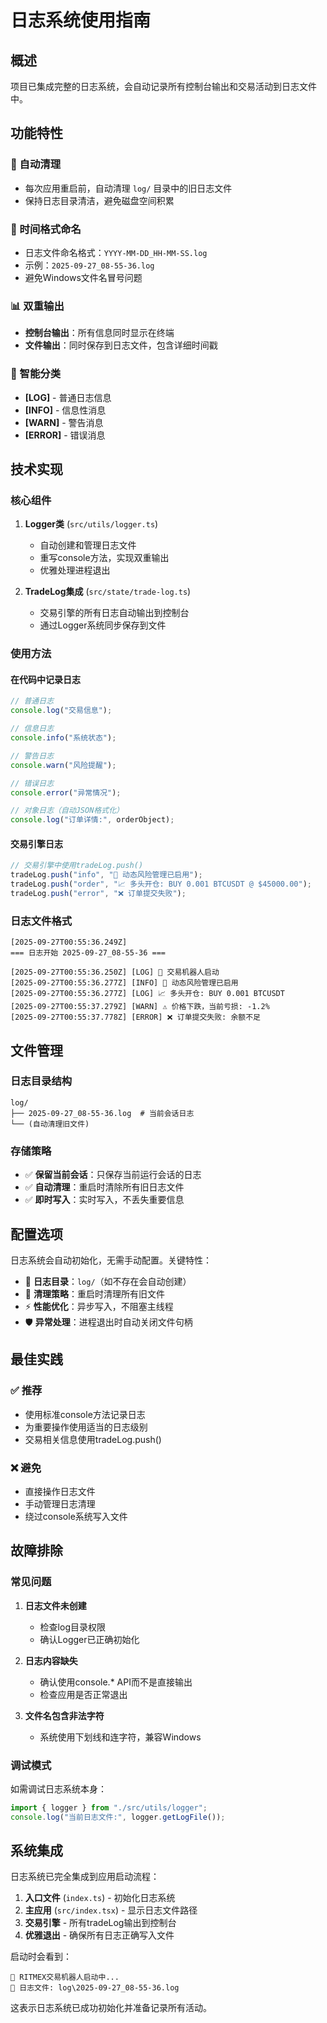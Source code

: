 # 日志系统使用指南

## 概述

项目已集成完整的日志系统，会自动记录所有控制台输出和交易活动到日志文件中。

## 功能特性

### 🔄 自动清理
- 每次应用重启前，自动清理 `log/` 目录中的旧日志文件
- 保持日志目录清洁，避免磁盘空间积累

### 📝 时间格式命名
- 日志文件命名格式：`YYYY-MM-DD_HH-MM-SS.log`
- 示例：`2025-09-27_08-55-36.log`
- 避免Windows文件名冒号问题

### 📊 双重输出
- **控制台输出**：所有信息同时显示在终端
- **文件输出**：同时保存到日志文件，包含详细时间戳

### 🎯 智能分类
- **[LOG]** - 普通日志信息
- **[INFO]** - 信息性消息 
- **[WARN]** - 警告消息
- **[ERROR]** - 错误消息

## 技术实现

### 核心组件

1. **Logger类** (`src/utils/logger.ts`)
   - 自动创建和管理日志文件
   - 重写console方法，实现双重输出
   - 优雅处理进程退出

2. **TradeLog集成** (`src/state/trade-log.ts`)
   - 交易引擎的所有日志自动输出到控制台
   - 通过Logger系统同步保存到文件

### 使用方法

#### 在代码中记录日志

```typescript
// 普通日志
console.log("交易信息");

// 信息日志
console.info("系统状态");

// 警告日志  
console.warn("风险提醒");

// 错误日志
console.error("异常情况");

// 对象日志（自动JSON格式化）
console.log("订单详情:", orderObject);
```

#### 交易引擎日志

```typescript
// 交易引擎中使用tradeLog.push()
tradeLog.push("info", "🎯 动态风险管理已启用");
tradeLog.push("order", "📈 多头开仓: BUY 0.001 BTCUSDT @ $45000.00");
tradeLog.push("error", "❌ 订单提交失败");
```

### 日志文件格式

```log
[2025-09-27T00:55:36.249Z] 
=== 日志开始 2025-09-27_08-55-36 ===

[2025-09-27T00:55:36.250Z] [LOG] 🚀 交易机器人启动
[2025-09-27T00:55:36.277Z] [INFO] 🎯 动态风险管理已启用
[2025-09-27T00:55:36.277Z] [LOG] 📈 多头开仓: BUY 0.001 BTCUSDT
[2025-09-27T00:55:37.279Z] [WARN] ⚠️ 价格下跌，当前亏损: -1.2%
[2025-09-27T00:55:37.778Z] [ERROR] ❌ 订单提交失败: 余额不足
```

## 文件管理

### 日志目录结构
```
log/
├── 2025-09-27_08-55-36.log  # 当前会话日志
└── (自动清理旧文件)
```

### 存储策略
- ✅ **保留当前会话**：只保存当前运行会话的日志
- ✅ **自动清理**：重启时清除所有旧日志文件
- ✅ **即时写入**：实时写入，不丢失重要信息

## 配置选项

日志系统会自动初始化，无需手动配置。关键特性：

- 📁 **日志目录**：`log/`（如不存在会自动创建）
- 🔄 **清理策略**：重启时清理所有旧文件
- ⚡ **性能优化**：异步写入，不阻塞主线程
- 🛡️ **异常处理**：进程退出时自动关闭文件句柄

## 最佳实践

### ✅ 推荐
- 使用标准console方法记录日志
- 为重要操作使用适当的日志级别
- 交易相关信息使用tradeLog.push()

### ❌ 避免
- 直接操作日志文件
- 手动管理日志清理
- 绕过console系统写入文件

## 故障排除

### 常见问题

1. **日志文件未创建**
   - 检查log目录权限
   - 确认Logger已正确初始化

2. **日志内容缺失**  
   - 确认使用console.* API而不是直接输出
   - 检查应用是否正常退出

3. **文件名包含非法字符**
   - 系统使用下划线和连字符，兼容Windows

### 调试模式

如需调试日志系统本身：

```typescript
import { logger } from "./src/utils/logger";
console.log("当前日志文件:", logger.getLogFile());
```

## 系统集成

日志系统已完全集成到应用启动流程：

1. **入口文件** (`index.ts`) - 初始化日志系统
2. **主应用** (`src/index.tsx`) - 显示日志文件路径  
3. **交易引擎** - 所有tradeLog输出到控制台
4. **优雅退出** - 确保所有日志正确写入文件

启动时会看到：
```
🚀 RITMEX交易机器人启动中...
📝 日志文件: log\2025-09-27_08-55-36.log
```

这表示日志系统已成功初始化并准备记录所有活动。
